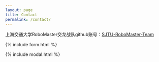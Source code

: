 ```yaml
---
layout: page
title: Contact
permalink: /contact/
---
```


上海交通大学RoboMaster交龙战队github账号：[SJTU-RoboMaster-Team](https://github.com/SJTU-RoboMaster-Team)

{% include form.html %}

{% include modal.html %}

